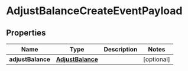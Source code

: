 # AdjustBalanceCreateEventPayload

## Properties
Name | Type | Description | Notes
------------ | ------------- | ------------- | -------------
**adjustBalance** | [**AdjustBalance**](AdjustBalance.md) |  |  [optional]
